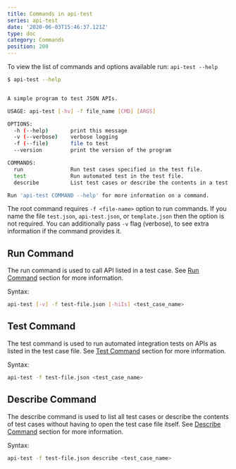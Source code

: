 ```yaml
---
title: Commands in api-test
series: api-test
date: '2020-06-03T15:46:37.121Z'
type: doc
category: Commands
position: 200
---
```


To view the list of commands and options available run: `api-test --help`

```sh
$ api-test --help


A simple program to test JSON APIs.

USAGE: api-test [-hv] -f file_name [CMD] [ARGS]

OPTIONS:
  -h (--help)       print this message
  -v (--verbose)    verbose logging
  -f (--file)       file to test
  --version         print the version of the program

COMMANDS:
  run               Run test cases specified in the test file.
  test              Run automated test in the test file.
  describe          List test cases or describe the contents in a test case.

Run 'api-test COMMAND --help' for more information on a command.
```

The root command requires `-f <file-name>` option to run commands. If you name the file `test.json`, `api-test.json`, or `template.json` then the option is not required. You can additionally pass `-v` flag (verbose), to see extra information if the command provides it.

## Run Command

The run command is used to call API listed in a test case. See [Run Command](/api-test/run-command) section for more information.

Syntax:

```sh
api-test [-v] -f test-file.json [-hiIs] <test_case_name>
```

## Test Command

The test command is used to run automated integration tests on APIs as listed in the test case file. See [Test Command](/api-test/test-command) section for more information.

Syntax:

```sh
api-test -f test-file.json <test_case_name>
```

## Describe Command

The describe command is used to list all test cases or describe the contents of test cases without having to open the test case file itself. See [Describe Command](/api-test/describe-command) section for more information.

Syntax:

```sh
api-test -f test-file.json describe <test_case_name>
```
